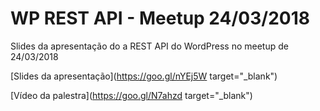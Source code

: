 # WP REST API - Meetup 24/03/2018
Slides da apresentação do a REST API do WordPress no meetup de 24/03/2018

[Slides da apresentação](https://goo.gl/nYEj5W target="_blank")

[Vídeo da palestra](https://goo.gl/N7ahzd target="_blank")
